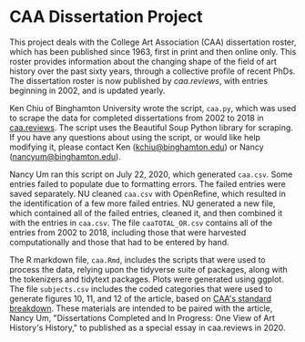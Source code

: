 # CAA Dissertation Project

This project deals with the College Art Association (CAA) dissertation roster, which has been published since 1963, first in print and then online only. This roster provides information about the changing shape of the field of art history over the past sixty years, through a collective profile of recent PhDs. The dissertation roster is now published by *caa.reviews*, with entries beginning in 2002, and is updated yearly. 

Ken Chiu of Binghamton University wrote the script, `caa.py`, which was used to scrape the data for completed dissertations from 2002 to 2018 in [caa.reviews](http://www.caareviews.org/dissertations). The script uses the Beautiful Soup Python library for scraping. If you have any questions about using the script, or would like help modifying it, please contact Ken (kchiu@binghamton.edu) or Nancy (nancyum@binghamton.edu).

Nancy Um ran this script on July 22, 2020, which generated `caa.csv`. Some entries failed to populate due to formatting errors. The failed entries were saved separately. NU cleaned `caa.csv` with OpenRefine, which resulted in the identification of a few more failed entries. NU generated a new file, which contained all of the failed entries, cleaned it, and then combined it with the entries in `caa.csv`. The file `caaTOTAL_OR.csv` contains all of the entries from 2002 to 2018, including those that were harvested computationally and those that had to be entered by hand. 

The R markdown file, `caa.Rmd`, includes the scripts that were used to process the data, relying upon the tidyverse suite of packages, along with the tokenizers and tidytext packages. Plots were generated using ggplot. The file `subjects.csv` includes the coded categories that were used to generate figures 10, 11, and 12 of the article, based on [CAA's standard breakdown](http://www.caareviews.org/about/dissertations). These materials are intended to be paired with the article, Nancy Um, "Dissertations Completed and In Progress: One View of Art History's History," to published as a special essay in caa.reviews in 2020. 
